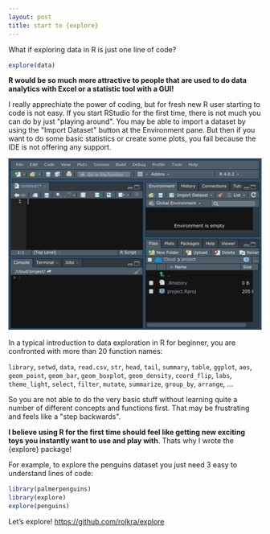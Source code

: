 ```yaml
---
layout: post
title: start to {explore}
---
```


What if exploring data in R is just one line of code?

```R
explore(data)
```

**R would be so much more attractive to people that are used to do data analytics with Excel or a statistic tool with a GUI!**

I really apprechiate the power of coding, but for fresh new R user starting to code is not easy. If you start RStudio for the first time, there is not much you can do by just "playing around". You may be able to import a dataset by using the "Import Dataset" button at the Environment pane. But then if you want to do some basic statistics or create some plots, you fail because the IDE is not offering any support. 

![RStudio start](../images/RStudio-empty.png)

In a typical introduction to data exploration in R for beginner, you are confronted with more than 20 function names:

```library```, ```setwd```, ```data```, ```read.csv```, ```str```, ```head```, ```tail```, ```summary```, ```table```, ```ggplot```, ```aes```, ```geom_point```, ```geom_bar```, ```geom_boxplot```, ```geom_density```, ```coord_flip```, ```labs```, ```theme_light```, ```select```, ```filter```, ```mutate```, ```summarize```, ```group_by```, ```arrange```, ...

So you are not able to do the very basic stuff without learning quite a number of different concepts and functions first. That may be frustrating and feels like a "step backwards". 

**I believe using R for the first time should feel like getting new exciting toys you instantly want to use and play with**. Thats why I wrote the {explore} package! 

For example, to explore the penguins dataset you just need 3 easy to understand lines of code: 

```R
library(palmerpenguins)
library(explore)
explore(penguins)
```

Let’s explore!
<https://github.com/rolkra/explore>

